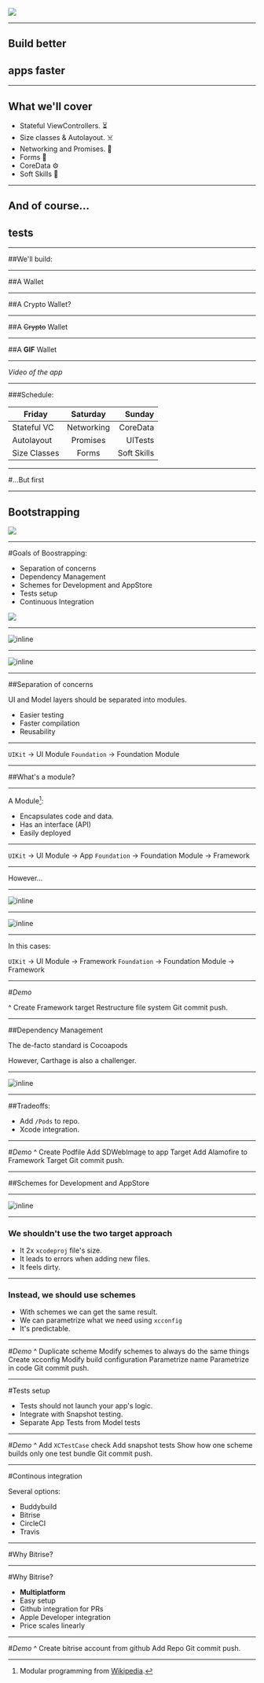 ![](https://i.imgur.com/bMN1pjb.png)

---

## Build **better**
## apps **faster**

---
## **What we'll cover**

- Stateful ViewControllers. ⏳
- Size classes & Autolayout. ☠️
- Networking and Promises. 🎁
- Forms 📖
- CoreData ⚙️
- Soft Skills 👔

---

## And of course...
## **tests**

---

##We'll build:

---

##A Wallet

---

##A Crypto Wallet?

---

##A ~~Crypto~~ Wallet

---

##A  **GIF** Wallet

---

_Video of the app_

---

###Schedule:

|   **Friday**  |    **Saturday**   |   **Sunday**	|
| ----------- | :-----------: | -----------: |
| Stateful VC        |    Networking    |    CoreData    |
| Autolayout        |   Promises    |   UITests   |
| Size Classes        |   Forms    |   Soft Skills   |


---

#...But first

---

## Bootstrapping
![](https://www.surepayroll.com/globalassets/blog-article-images/bootstrapping-benefits-vs-venture-capital.jpg)

---

#Goals of Boostrapping:

- Separation of concerns
- Dependency Management
- Schemes for Development and AppStore
- Tests setup
- Continuous Integration

![](https://www.surepayroll.com/globalassets/blog-article-images/bootstrapping-benefits-vs-venture-capital.jpg)

---

![inline](https://i.imgur.com/sTcBJgh.png)

---

![inline](https://i.imgur.com/mX01MVT.jpg)


---

##Separation of concerns

UI and Model layers should be separated into modules.

- Easier testing
- Faster compilation
- Reusability

---

`UIKit` → UI Module
`Foundation` → Foundation Module

---

##What's a module?

---
A Module[^1]:

- Encapsulates code and data.
- Has an interface (API)
- Easily deployed

[^1]: Modular programming from [Wikipedia](https://en.wikipedia.org/wiki/Modular_programming).

---

`UIKit` → UI Module → App
`Foundation` → Foundation Module → Framework

---

However...

---

![inline](https://i.imgur.com/1gTA9p3.png)

---

![inline](https://i.imgur.com/uMkcolO.png)

---

In this cases:

`UIKit` → UI Module → Framework
`Foundation` → Foundation Module → Framework

---

#_Demo_

^ Create Framework target
Restructure file system
Git commit push.

---

##Dependency Management

The de-facto standard is Cocoapods

However, Carthage is also a challenger.

---

![inline](https://i.imgur.com/saB2GNN.png)

---

##Tradeoffs:

- Add `/Pods` to repo.
- Xcode integration.

---

#_Demo_
^ Create Podfile
Add SDWebImage to app Target
Add Alamofire to Framework Target
Git commit push.

---

##Schemes for Development and AppStore

---

![inline](https://i.imgur.com/2ayPd87.png)

---

### We shouldn't use the two target approach

- It 2x `xcodeproj` file's size.
- It leads to errors when adding new files.
- It feels dirty.

---
### Instead, we should use schemes
- With schemes we can get the same result.
- We can parametrize what we need using `xcconfig`
- It's predictable.

---
#_Demo_
^ Duplicate scheme
Modify schemes to always do the same things
Create xcconfig
Modify build configuration
Parametrize name
Parametrize in code
Git commit push.

---

#Tests setup
- Tests should not launch your app's logic.
- Integrate with Snapshot testing.
- Separate App Tests from Model tests

---
#_Demo_
^ Add `XCTestCase` check
Add snapshot tests
Show how one scheme builds only one test bundle
Git commit push.

---

#Continous integration

Several options:
- Buddybuild
- Bitrise
- CircleCI
- Travis

---

#Why Bitrise?

---

#Why Bitrise?
- **Multiplatform**
- Easy setup
- Github integration for PRs
- Apple Developer integration
- Price scales linearly

---

#_Demo_
^ Create bitrise account from github
Add Repo
Git commit push.

